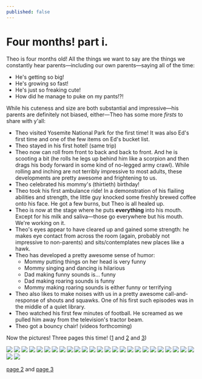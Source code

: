 ```yaml
---
published: false
---
```


# Four months! part i.

Theo is four months old! All the things we want to say are the things we constantly hear parents—including our own parents—saying all of the time:

- He's getting so big!
- He's growing so fast!
- He's just so freaking cute!
- How did he manage to puke on my pants!?!

While his cuteness and size are both substantial and impressive—his parents are definitely not biased, either—Theo has some more *firsts* to share with y'all:

- Theo visited Yosemite National Park for the first time! It was also Ed's first time and one of the few items on Ed's bucket list. 
- Theo stayed in his first hotel! (same trip)
- Theo now can roll from front to back and back to front. And he is scooting a bit (he rolls he legs up behind him like a scorpion and then drags his body forward in some kind of no-legged army crawl). While rolling and inching are not terribly impressive to most adults, these developments are pretty awesome and frightening to us.
- Theo celebrated his mommy's (thirtieth) birthday!
- Theo took his first ambulance ride! In a demonstration of his flailing abilities and strength, the little guy knocked some freshly brewed coffee onto his face. He got a few burns, but Theo is all healed up.
- Theo is now at the stage where he puts **everything** into his mouth. Except for his milk and saliva—those go everywhere but his mouth. We're working on it.
- Theo's eyes appear to have cleared up and gained some strength: he makes eye contact from across the room (again, probably not impressive to non-parents) and sits/contemplates new places like a hawk.
- Theo has developed a pretty awesome sense of humor:
    + Mommy putting things on her head is very funny
    + Mommy singing and dancing is hilarious
    + Dad making funny sounds is... funny
    + Dad making roaring sounds is funny
    + Mommy making roaring sounds is either funny or terrifying
- Theo also likes to make noises with us in a pretty awesome call-and-response of shouts and squawks. One of his first such episodes was in the middle of a quiet library.
- Theo watched his first few minutes of football. He screamed as we pulled him away from the television's tractor beam.
- Theo got a bouncy chair! (videos forthcoming)

Now the pictures! Three pages this time! ([1](http://teamrubin.us/2015/10/20/four-months-part-i/) and [2](http://teamrubin.us/2015/10/20/four-months-part-ii/) and [3](http://teamrubin.us/2015/10/20/four-months-part-iii/))

![](https://dl.dropboxusercontent.com/u/72656879/Theo/Sets11to13Favorites/DSCF7664.jpg)
![](https://dl.dropboxusercontent.com/u/72656879/Theo/Sets11to13Favorites/DSCF7681.jpg)
![](https://dl.dropboxusercontent.com/u/72656879/Theo/Sets11to13Favorites/DSCF7698.jpg)
![](https://dl.dropboxusercontent.com/u/72656879/Theo/Sets11to13Favorites/DSCF7700.jpg)
![](https://dl.dropboxusercontent.com/u/72656879/Theo/Sets11to13Favorites/DSCF7702.jpg)
![](https://dl.dropboxusercontent.com/u/72656879/Theo/Sets11to13Favorites/DSCF7732.jpg)
![](https://dl.dropboxusercontent.com/u/72656879/Theo/Sets11to13Favorites/DSCF7757.jpg)
![](https://dl.dropboxusercontent.com/u/72656879/Theo/Sets11to13Favorites/DSCF7758.jpg)
![](https://dl.dropboxusercontent.com/u/72656879/Theo/Sets11to13Favorites/DSCF7777.jpg)
![](https://dl.dropboxusercontent.com/u/72656879/Theo/Sets11to13Favorites/DSCF7815.jpg)
![](https://dl.dropboxusercontent.com/u/72656879/Theo/Sets11to13Favorites/DSCF7837.jpg)
![](https://dl.dropboxusercontent.com/u/72656879/Theo/Sets11to13Favorites/DSCF7856.jpg)
![](https://dl.dropboxusercontent.com/u/72656879/Theo/Sets11to13Favorites/DSCF7858.jpg)
![](https://dl.dropboxusercontent.com/u/72656879/Theo/Sets11to13Favorites/DSCF7888.jpg)
![](https://dl.dropboxusercontent.com/u/72656879/Theo/Sets11to13Favorites/DSCF7920.jpg)
![](https://dl.dropboxusercontent.com/u/72656879/Theo/Sets11to13Favorites/DSCF7926.jpg)
![](https://dl.dropboxusercontent.com/u/72656879/Theo/Sets11to13Favorites/DSCF7944.jpg)
![](https://dl.dropboxusercontent.com/u/72656879/Theo/Sets11to13Favorites/DSCF7963.jpg)
![](https://dl.dropboxusercontent.com/u/72656879/Theo/Sets11to13Favorites/DSCF7989.jpg)
![](https://dl.dropboxusercontent.com/u/72656879/Theo/Sets11to13Favorites/DSCF7993.jpg)
![](https://dl.dropboxusercontent.com/u/72656879/Theo/Sets11to13Favorites/DSCF7999.jpg)
![](https://dl.dropboxusercontent.com/u/72656879/Theo/Sets11to13Favorites/DSCF8012.jpg)
![](https://dl.dropboxusercontent.com/u/72656879/Theo/Sets11to13Favorites/DSCF8014.jpg)
![](https://dl.dropboxusercontent.com/u/72656879/Theo/Sets11to13Favorites/DSCF8016.jpg)
![](https://dl.dropboxusercontent.com/u/72656879/Theo/Sets11to13Favorites/DSCF8037.jpg)
![](https://dl.dropboxusercontent.com/u/72656879/Theo/Sets11to13Favorites/DSCF8056.jpg)
![](https://dl.dropboxusercontent.com/u/72656879/Theo/Sets11to13Favorites/DSCF8074.jpg)

[page 2](http://teamrubin.us/2015/10/20/four-months-part-ii/) and [page 3](http://teamrubin.us/2015/10/20/four-months-part-iii/)
